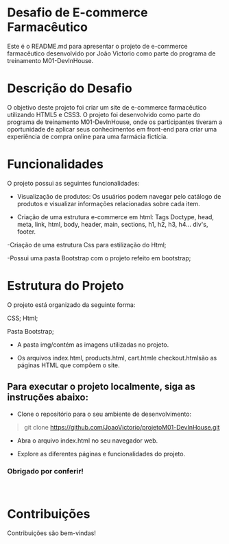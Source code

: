 # Desafio de E-commerce Farmacêutico
Este é o README.md para apresentar o projeto de e-commerce farmacêutico desenvolvido por João Victorio como parte do programa de treinamento M01-DevInHouse.

# Descrição do Desafio
O objetivo deste projeto foi criar um site de e-commerce farmacêutico utilizando HTML5 e CSS3. O projeto foi desenvolvido como parte do programa de treinamento M01-DevInHouse, onde os participantes tiveram a oportunidade de aplicar seus conhecimentos em front-end para criar uma experiência de compra online para uma farmácia fictícia.

# Funcionalidades
O projeto possui as seguintes funcionalidades:

- Visualização de produtos: Os usuários podem navegar pelo catálogo de produtos e visualizar informações relacionadas sobre cada item.

- Criação de uma estrutura e-commerce em html:
Tags Doctype, head, meta, link, html, body, header, main, sections, h1, h2, h3, h4... div's, footer.

-Criação de uma estrutura Css para estilização do Html;

-Possui uma pasta Bootstrap com o projeto refeito em bootstrap;

# Estrutura do Projeto
O projeto está organizado da seguinte forma:

CSS;
Html;

Pasta Bootstrap;


- A pasta img/contém as imagens utilizadas no projeto.

- Os arquivos index.html, products.html, cart.htmle checkout.htmlsão as páginas HTML que compõem o site.

## Para executar o projeto localmente, siga as instruções abaixo:

- Clone o repositório para o seu ambiente de desenvolvimento:

>git clone https://github.com/JoaoVictorio/projetoM01-DevInHouse.git

- Abra o arquivo index.html no seu navegador web.

- Explore as diferentes páginas e funcionalidades do projeto.


### Obrigado por conferir!
<br>

# Contribuições
Contribuições são bem-vindas! 





